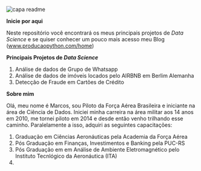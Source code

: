 ![capa readme](https://user-images.githubusercontent.com/68914568/144296701-9d7e5510-2f80-404d-b114-67933452649c.png)

**Inicie por aqui**

Neste repositório você encontrará os meus principais projetos de *Data Science* e se quiser conhecer um pouco mais acesso meu Blog (www.producaopython.com/home)


**Principais Projetos de *Data Science***
1. Análise de dados de Grupo de Whatsapp
2. Análise de dados de imóveis locados pelo AIRBNB em Berlim Alemanha
3. Detecção de Fraude em Cartões de Crédito

**Sobre mim**

Olá, meu nome é Marcos, sou Piloto da Força Aérea Brasileira e iniciante na área de Ciência de Dados. Iniciei minha carreira na área militar aos 14 anos em 2010, me tornei piloto em 2014 e desde então venho trilhando esse caminho. Paralelamente a isso, adquiri as seguintes capacitações:

1. Graduação em Ciências Aeronáuticas pela Academia da Força Aérea
2. Pós Graduação em Finanças, Investimentos e Banking pela PUC-RS
3. Pós Graduação em  em Análise de Ambiente Eletromagnético pelo Instituto Tecnlógico da Aeronáutica (ITA)
4.  

